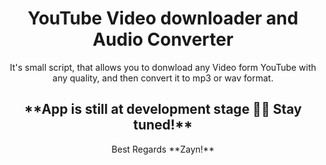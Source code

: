 <h1 align="center">
    YouTube Video downloader and Audio Converter
</h1>

<p align="center">
It's small script, that allows you to donwload any Video form YouTube with any quality, and then convert it to mp3 or wav format.
</p>


<h2 align="center">
**App is still at development stage ✌🏻 Stay tuned!**
</h2>

<p align="center">
 Best Regards **Zayn!**
</p>
